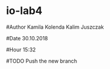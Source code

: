 # io-lab4

#Author
Kamila Kolenda
Kalim Juszczak

#Date
30.10.2018

#Hour
15:32

#TODO
Push the new branch
